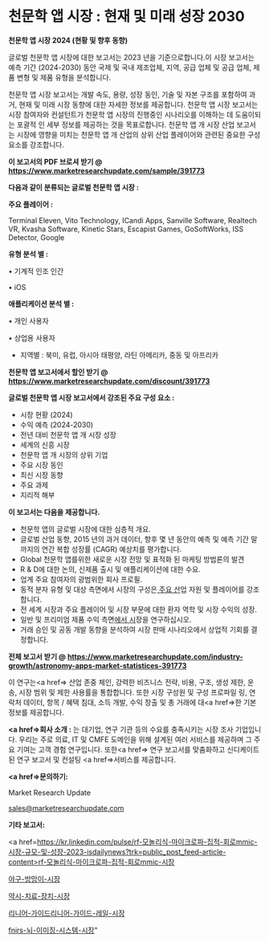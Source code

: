 # 천문학 앱 시장 : 현재 및 미래 성장 2030

<strong>천문학 앱 시장 2024 (현황 및 향후 동향)</strong>

글로벌 천문학 앱 시장에 대한 보고서는 2023 년을 기준으로합니다.이 시장 보고서는 예측 기간 (2024-2030) 동안 국제 및 국내 제조업체, 지역, 공급 업체 및 공급 업체, 제품 변형 및 제품 유형을 분석합니다.

천문학 앱 시장 보고서는 개발 속도, 용량, 성장 동인, 기술 및 자본 구조를 포함하여 과거, 현재 및 미래 시장 동향에 대한 자세한 정보를 제공합니다. 천문학 앱 시장 보고서는 시장 참여자와 컨설턴트가 천문학 앱 시장의 진행중인 시나리오를 이해하는 데 도움이되는 포괄적 인 세부 정보를 제공하는 것을 목표로합니다. 천문학 앱 개 시장 산업 보고서는 시장에 영향을 미치는 천문학 앱 개 산업의 상위 산업 플레이어와 관련된 중요한 구성 요소를 강조합니다.



<strong>이 보고서의 PDF 브로셔 받기 @ <a href=https://www.marketresearchupdate.com/sample/391773>https://www.marketresearchupdate.com/sample/391773</a></strong>



<strong>다음과 같이 분류되는 글로벌 천문학 앱 시장 :</strong>



<strong>주요 플레이어 :</strong>

Terminal Eleven, Vito Technology, ICandi Apps, Sanville Software, Realtech VR, Kvasha Software, Kinetic Stars, Escapist Games, GoSoftWorks, ISS Detector, Google



<strong>유형 분석 별 :</strong>

• 기계적 인조 인간

• iOS



<strong>애플리케이션 분석 별 :</strong>

• 개인 사용자

• 상업용 사용자

<ul>
  <li>지역별 : 북미, 유럽, 아시아 태평양, 라틴 아메리카, 중동 및 아프리카</li>
</ul>


<strong>천문학 앱 보고서에서 할인 받기 @ <a href=https://www.marketresearchupdate.com/discount/391773>https://www.marketresearchupdate.com/discount/391773</a></strong>



<strong>글로벌 천문학 앱 시장 보고서에서 강조된 주요 구성 요소 :</strong>
<ul>
  <li>시장 현황 (2024)</li>
  <li>수익 예측 (2024-2030)</li>
  <li>전년 대비 천문학 앱 개 시장 성장</li>
  <li>세계의 신흥 시장</li>
  <li>천문학 앱 개 시장의 상위 기업</li>
  <li>주요 시장 동인</li>
  <li>최신 시장 동향</li>
  <li>주요 과제</li>
  <li>지리적 해부</li>
</ul>


<strong>이 보고서는 다음을 제공합니다.</strong>
<ul>
  <li>천문학 앱의 글로벌 시장에 대한 심층적 개요.</li>
  <li>글로벌 산업 동향, 2015 년의 과거 데이터, 향후 몇 년 동안의 예측 및 예측 기간 말까지의 연간 복합 성장률 (CAGR) 예상치를 평가합니다.</li>
  <li>Global 천문학 앱를위한 새로운 시장 전망 및 표적화 된 마케팅 방법론의 발견</li>
  <li>R &amp; D에 대한 논의, 신제품 출시 및 애플리케이션에 대한 수요.</li>
  <li>업계 주요 참여자의 광범위한 회사 프로필.</li>
  <li>동적 분자 유형 및 대상 측면에서 시장의 구성은<a href=> 주요 산</a>업 자원 및 플레이어를 강조합니다.</li>
  <li>전 세계 시장과 주요 플레이어 및 시장 부문에 대한 환자 역학 및 시장 수익의 성장.</li>
  <li>일반 및 프리미엄 제품 수익 측면<a href=>에서 시</a>장을 연구하십시오.</li>
  <li>거래 승인 및 공동 개발 동향을 분석하여 시장 판매 시나리오에서 상업적 기회를 결정합니다.</li>
</ul>



<strong>전체 보고서 받기 @ <a href=https://www.marketresearchupdate.com/industry-growth/astronomy-apps-market-statistices-391773>https://www.marketresearchupdate.com/industry-growth/astronomy-apps-market-statistices-391773</a></strong>

이 연구는<a href=> 산업 존중</a> 체인, 강력한 비즈니스 전략, 비용, 구조, 생성 제한, 운송, 시장 범위 및 제한 사용률을 통합합니다. 또한 시장 구성원 및 구성 프로파일 링, 연락처 데이터, 항목 / 혜택 침대, 소득 개발, 수익 창출 및 총 거래에 대<a href=>한 기본 </a>정보를 제공합니다.



<strong><a href=>회사 소</a>개 :</strong>
는 대기업, 연구 기관 등의 수요를 충족시키는 시장 조사 기업입니다. 우리는 주로 의료, IT 및 CMFE 도메인을 위해 설계된 여러 서비스를 제공하며 그 주요 기여는 고객 경험 연구입니다. 또한<a href=> 연구 보</a>고서를 맞춤화하고 신디케이트 된 연구 보고서 및 컨설팅 <a href=>서비스</a>를 제공합니다.



<strong><a href=>문의하기:</a></strong>

Market Research Update

sales@marketresearchupdate.com



<strong>기타 보고서:</strong>

<a href=https://kr.linkedin.com/pulse/rf-모놀리식-마이크로파-집적-회로mmic-시장-규모-및-성장-2023-isdailynews?trk=public_post_feed-article-content>rf-모놀리식-마이크로파-집적-회로mmic-시장</a>

<a href=https://www.linkedin.com/pulse/야구-방망이-시장-현재-및-미래-성장-2029-trend-tracking-tips-360-analysis/>야구-방망이-시장</a>

<a href=https://www.linkedin.com/pulse/약시-치료-장치-시장-동향-및-성장-전망-trend-tracking-tips-360-analysis-24isf/>약시-치료-장치-시장</a>

<a href=https://www.linkedin.com/pulse/리니어-가이드리니어-가이드-레일-시장-세분화-연구-및-목표-고객2029년-3klef/>리니어-가이드리니어-가이드-레일-시장</a>

<a href=https://www.linkedin.com/pulse/fnirs-뇌-이미징-시스템-시장-진입-전략-및-위험-평가2030년-data-dive-diaries-24-analysis-j9o0f/>fnirs-뇌-이미징-시스템-시장</a>"
